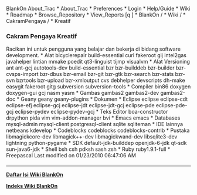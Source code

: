    BlankOn
 About_Trac
    * About_Trac
    * Preferences
    * Login
    * Help/Guide
    * Wiki
    * Roadmap
    * Browse_Repository
    * View_Reports
[q                 ]
    * BlankOn  /
    * Wiki  /
    * CakramPengaya  /
    * Kreatif
### Cakram Pengaya Kreatif
Racikan ini untuk pengguna yang belajar dan bekerja di bidang software
development.
    * Alat
      bicyclerepair
      build-essential
      curl
      fakeroot
      gij
      intel2gas
      javahelper
      lintian
      mmake
      poedit
      qt3-linguist
      tijmp
      visualvm
    * Alat Versioning
      ant
      ant-gcj
      autotools-dev
      build-essential
      bzr
      bzr-builddeb
      bzr-builder bzr-cvsps-import
      bzr-dbus
      bzr-email
      bzr-git
      bzr-gtk
      bzr-search
      bzr-stats
      bzr-svn
      bzrtools
      bzr-upload
      bzr-xmloutput
      cvs
      debhelper
      devscripts
      dh-make
      easygit
      fakeroot
      gitg
      subversion
      subversion-tools
    * Compiler
      bin86
      doxygen
      doxygen-gui
      gcj
      nasm
      yasm
    * Gambas
      gambas2
      gambas2-dev
      gambas2-doc
    * Geany
      geany
      geany-plugins
    * Dokumen
    * Eclipse
      eclipse
      eclipse-cdt
      eclipse-efj
      eclipse-gcj
      eclipse-jdt
      eclipse-jdt-gcj
      eclipse-pde
      eclipse-pde-gcj
      eclipse-pydev
      eclipse-pydev-gcj
    * Teks Editor
      boa-constructor
      drpython
      pida
      vim
      vim-addon-manager
      bvi
    * Emacs
      emacs
    * Databases
      mysql-admin
      mysql-client
      postgresql-client
      sqlite
      sqliteman
    * IDE lainnya
      netbeans
      kdevelop
    * Codeblocks
      codeblocks
      codeblocks-contrib
    * Pustaka
      libmagickcore-dev
      libmagick++-dev
      libmagickwand-dev
      libsqlite3-dev
      lightning
      python-pygame
    * SDK default-jdk-builddep
      openjdk-6-jdk
      qt-sdk
      sun-java6-jdk
    * Shell
      bsh
      csh
      pdksh
      sash
      zsh
    * Ruby
      ruby1.9.1-full
    * Freepascal
Last modified on 01/23/2010 06:47:06 AM
#### 
    
 
 
 
 
 
---
[**Daftar Isi Wiki BlankOn**](/DaftarIsi/README.md)
 
[**Indeks Wiki BlankOn**](/Indeks.md)
